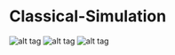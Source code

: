 # Classical-Simulation

![alt tag](https://github.com/Jaewan-Yun/Classical-Simulation/tree/master/pic/1.png)
![alt tag](https://github.com/Jaewan-Yun/Classical-Simulation/tree/master/pic/2.png)
![alt tag](https://github.com/Jaewan-Yun/Classical-Simulation/tree/master/pic/3.png)
